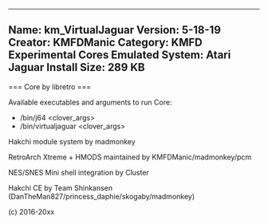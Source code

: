 -----------------------
Name: km_VirtualJaguar
Version: 5-18-19
Creator: KMFDManic
Category: KMFD Experimental Cores
Emulated System: Atari Jaguar
Install Size: 289 KB
-----------------------
=== Core by libretro ===

Available executables and arguments to run Core:
- /bin/j64 <rom> <clover_args>
- /bin/virtualjaguar <rom> <clover_args>

Hakchi module system by madmonkey

RetroArch Xtreme + HMODS maintained by KMFDManic/madmonkey/pcm

NES/SNES Mini shell integration by Cluster

Hakchi CE by Team Shinkansen (DanTheMan827/princess_daphie/skogaby/madmonkey)

(c) 2016-20xx
